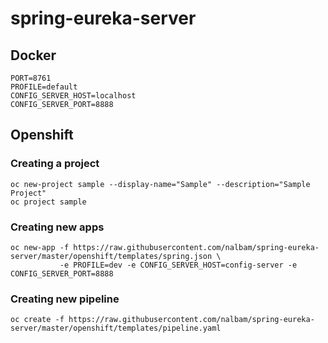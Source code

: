 # spring-eureka-server

## Docker
```
PORT=8761
PROFILE=default
CONFIG_SERVER_HOST=localhost
CONFIG_SERVER_PORT=8888
```

## Openshift
### Creating a project
```
oc new-project sample --display-name="Sample" --description="Sample Project"
oc project sample
```

### Creating new apps
```
oc new-app -f https://raw.githubusercontent.com/nalbam/spring-eureka-server/master/openshift/templates/spring.json \
           -e PROFILE=dev -e CONFIG_SERVER_HOST=config-server -e CONFIG_SERVER_PORT=8888
```

### Creating new pipeline
```
oc create -f https://raw.githubusercontent.com/nalbam/spring-eureka-server/master/openshift/templates/pipeline.yaml
```

